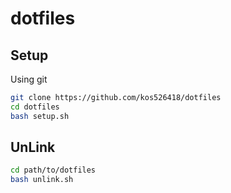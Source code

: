 # dotfiles

## Setup

Using git

```bash
git clone https://github.com/kos526418/dotfiles
cd dotfiles
bash setup.sh
```

## UnLink

```bash
cd path/to/dotfiles
bash unlink.sh
```
